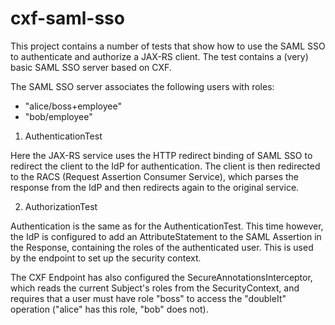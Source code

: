 cxf-saml-sso
===========

This project contains a number of tests that show how to use the SAML SSO to
authenticate and authorize a JAX-RS client. The test contains a (very) basic
SAML SSO server based on CXF.

The SAML SSO server associates the following users with roles:

 - "alice/boss+employee"
 - "bob/employee"

1) AuthenticationTest

Here the JAX-RS service uses the HTTP redirect binding of SAML SSO to redirect
the client to the IdP for authentication. The client is then redirected to the
RACS (Request Assertion Consumer Service), which parses the response from the
IdP and then redirects again to the original service.

2) AuthorizationTest

Authentication is the same as for the AuthenticationTest. This time however,
the IdP is configured to add an AttributeStatement to the SAML Assertion in
the Response, containing the roles of the authenticated user. This is used by
the endpoint to set up the security context.

The CXF Endpoint has also configured the SecureAnnotationsInterceptor, which
reads the current Subject's roles from the SecurityContext, and requires that
a user must have role "boss" to access the "doubleIt" operation ("alice" has
this role, "bob" does not).

